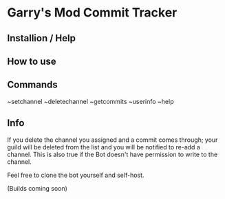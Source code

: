 #  Garry's Mod Commit Tracker

## Installion / Help


## How to use


## Commands
~setchannel
~deletechannel
~getcommits
~userinfo
~help


## Info
If you delete the channel you assigned and a commit comes through; your guild will be deleted from the list and you will be notified to re-add a channel. This is also true if the Bot doesn't have permission to write to the channel.

Feel free to clone the bot yourself and self-host. 

(Builds coming soon)
